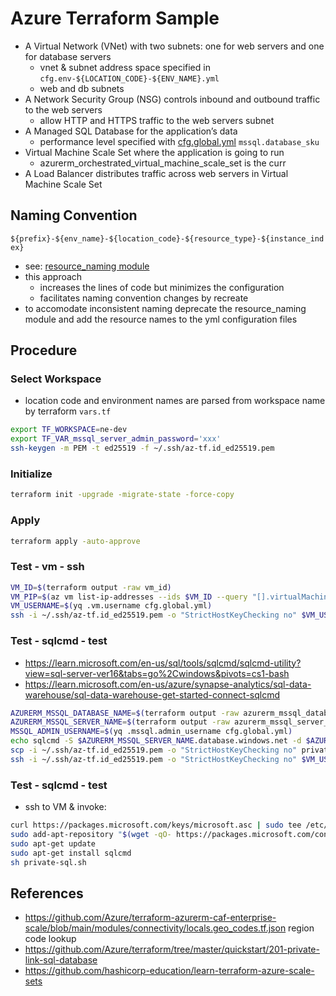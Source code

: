 # Azure Terraform Sample

- A Virtual Network (VNet) with two subnets: one for web servers and one for database servers
  - vnet & subnet address space specified in `cfg.env-${LOCATION_CODE}-${ENV_NAME}.yml`
  - web and db subnets
- A Network Security Group (NSG) controls inbound and outbound traffic to the web servers
  - allow HTTP and HTTPS traffic to the web servers subnet
- A Managed SQL Database for the application’s data
  - performance level specified with [cfg.global.yml](cfg.global.yml) `mssql.database_sku`
- Virtual Machine Scale Set where the application is going to run
  - azurerm_orchestrated_virtual_machine_scale_set is the curr
- A Load Balancer distributes traffic across web servers in Virtual Machine Scale Set

## Naming Convention

`${prefix}-${env_name}-${location_code}-${resource_type}-${instance_index}`

- see: [resource_naming module](modules/resource_naming/README.md)
- this approach
  - increases the lines of code but minimizes the configuration
  - facilitates naming convention changes by recreate
- to accomodate inconsistent naming deprecate the resource_naming module and add the resource names to the yml configuration files

## Procedure

### Select Workspace

- location code and environment names are parsed from workspace name by terraform `vars.tf`

```bash
export TF_WORKSPACE=ne-dev
export TF_VAR_mssql_server_admin_password='xxx'
ssh-keygen -m PEM -t ed25519 -f ~/.ssh/az-tf.id_ed25519.pem
```

### Initialize

```bash
terraform init -upgrade -migrate-state -force-copy
```

### Apply

```bash
terraform apply -auto-approve
```

### Test - vm - ssh

```bash
VM_ID=$(terraform output -raw vm_id)
VM_PIP=$(az vm list-ip-addresses --ids $VM_ID --query "[].virtualMachine.network.publicIpAddresses[0].ipAddress" --output tsv)
VM_USERNAME=$(yq .vm.username cfg.global.yml)
ssh -i ~/.ssh/az-tf.id_ed25519.pem -o "StrictHostKeyChecking no" $VM_USERNAME@$VM_PIP
```

### Test - sqlcmd - test

- https://learn.microsoft.com/en-us/sql/tools/sqlcmd/sqlcmd-utility?view=sql-server-ver16&tabs=go%2Cwindows&pivots=cs1-bash
- https://learn.microsoft.com/en-us/azure/synapse-analytics/sql-data-warehouse/sql-data-warehouse-get-started-connect-sqlcmd

```bash
AZURERM_MSSQL_DATABASE_NAME=$(terraform output -raw azurerm_mssql_database_id | awk -F/ '{print $NF}')
AZURERM_MSSQL_SERVER_NAME=$(terraform output -raw azurerm_mssql_server_id | awk -F/ '{print $NF}')
MSSQL_ADMIN_USERNAME=$(yq .mssql.admin_username cfg.global.yml)
echo sqlcmd -S $AZURERM_MSSQL_SERVER_NAME.database.windows.net -d $AZURERM_MSSQL_DATABASE_NAME -U $MSSQL_ADMIN_USERNAME -P \'$TF_VAR_mssql_server_admin_password\' -I -Q \""SELECT name FROM sys.tables;"\" | tee private-sql.sh
scp -i ~/.ssh/az-tf.id_ed25519.pem -o "StrictHostKeyChecking no" private-sql.sh $VM_USERNAME@$VM_PIP:
ssh -i ~/.ssh/az-tf.id_ed25519.pem -o "StrictHostKeyChecking no" $VM_USERNAME@$VM_PIP sh private-sql.sh
```

### Test - sqlcmd - test

- ssh to VM & invoke:

```bash
curl https://packages.microsoft.com/keys/microsoft.asc | sudo tee /etc/apt/trusted.gpg.d/microsoft.asc
sudo add-apt-repository "$(wget -qO- https://packages.microsoft.com/config/ubuntu/20.04/prod.list)"
sudo apt-get update
sudo apt-get install sqlcmd
sh private-sql.sh
```

## References

- https://github.com/Azure/terraform-azurerm-caf-enterprise-scale/blob/main/modules/connectivity/locals.geo_codes.tf.json region code lookup
- https://github.com/Azure/terraform/tree/master/quickstart/201-private-link-sql-database
- https://github.com/hashicorp-education/learn-terraform-azure-scale-sets

<!--
- https://learn.microsoft.com/en-us/azure/developer/terraform/create-vm-scaleset-network-disks-hcl
- https://learn.microsoft.com/en-us/azure/private-link/create-private-endpoint-terraform?tabs=azure-cli -->

